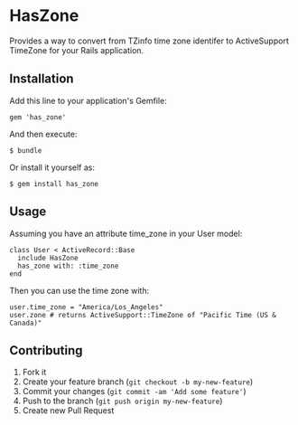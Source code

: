 # HasZone

Provides a way to convert from TZinfo time zone identifer to ActiveSupport TimeZone for your Rails application.

## Installation

Add this line to your application's Gemfile:

    gem 'has_zone'

And then execute:

    $ bundle

Or install it yourself as:

    $ gem install has_zone

## Usage

Assuming you have an attribute time_zone in your User model:

    class User < ActiveRecord::Base
      include HasZone
      has_zone with: :time_zone
    end

Then you can use the time zone with:

    user.time_zone = "America/Los_Angeles"
    user.zone # returns ActiveSupport::TimeZone of "Pacific Time (US & Canada)"

## Contributing

1. Fork it
2. Create your feature branch (`git checkout -b my-new-feature`)
3. Commit your changes (`git commit -am 'Add some feature'`)
4. Push to the branch (`git push origin my-new-feature`)
5. Create new Pull Request
